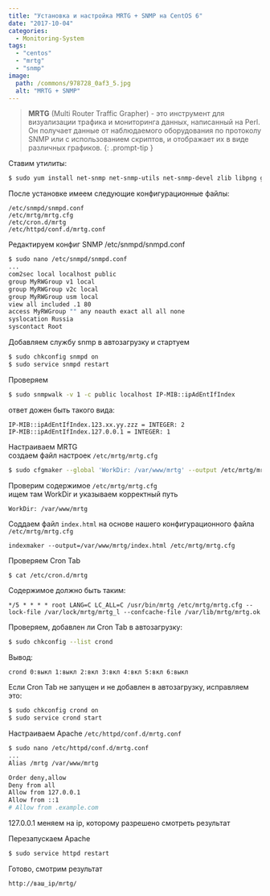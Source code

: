 ```yaml
---
title: "Установка и настройка MRTG + SNMP на CentOS 6"
date: "2017-10-04"
categories: 
  - Monitoring-System
tags: 
  - "centos"
  - "mrtg"
  - "snmp"
image:
  path: /commons/978728_0af3_5.jpg
  alt: "MRTG + SNMP"
---
```


> **MRTG** (Multi Router Traffic Grapher) - это инструмент для визуализации трафика и мониторинга данных, написанный на Perl. Он получает данные от наблюдаемого оборудования по протоколу SNMP или с использованием скриптов, и отображает их в виде различных графиков.
{: .prompt-tip }

Ставим утилиты:

```sh
$ sudo yum install net-snmp net-snmp-utils net-snmp-devel zlib libpng gd mrtg
```

После установке имеем следующие конфигурационные файлы:

```
/etc/snmpd/snmpd.conf
/etc/mrtg/mrtg.cfg
/etc/cron.d/mrtg
/etc/httpd/conf.d/mrtg.conf
```

Редактируем конфиг SNMP /etc/snmpd/snmpd.conf

```sh
$ sudo nano /etc/snmpd/snmpd.conf
...
com2sec local localhost public
group MyRWGroup v1 local
group MyRWGroup v2c local
group MyRWGroup usm local
view all included .1 80
access MyRWGroup "" any noauth exact all all none
syslocation Russia
syscontact Root
```

Добавляем службу snmp в автозагрузку и стартуем

```sh
$ sudo chkconfig snmpd on
$ sudo service snmpd restart
```

Проверяем

```sh
$ sudo snmpwalk -v 1 -c public localhost IP-MIB::ipAdEntIfIndex
```

ответ дожен быть такого вида:

```
IP-MIB::ipAdEntIfIndex.123.xx.yy.zzz = INTEGER: 2
IP-MIB::ipAdEntIfIndex.127.0.0.1 = INTEGER: 1
```

Настраиваем MRTG  
создаем файл настроек `/etc/mrtg/mrtg.cfg`

```sh
$ sudo cfgmaker --global 'WorkDir: /var/www/mrtg' --output /etc/mrtg/mrtg.cfg public@localhost
```

Проверим содержимое `/etc/mrtg/mrtg.cfg`  
ищем там WorkDir и указываем корректный путь

```
WorkDir: /var/www/mrtg
```

Соддаем файл `index.html` на основе нашего конфигурационного файла `/etc/mrtg/mrtg.cfg`

```
indexmaker --output=/var/www/mrtg/index.html /etc/mrtg/mrtg.cfg
```

Проверяем Cron Tab

```sh
$ cat /etc/cron.d/mrtg
```

Содержимое должно быть таким:

```
*/5 * * * * root LANG=C LC_ALL=C /usr/bin/mrtg /etc/mrtg/mrtg.cfg --lock-file /var/lock/mrtg/mrtg_l --confcache-file /var/lib/mrtg/mrtg.ok
```

Проверяем, добавлен ли Cron Tab в автозагрузку:

```sh
$ sudo chkconfig --list crond
```

Вывод:

```
crond 0:выкл 1:выкл 2:вкл 3:вкл 4:вкл 5:вкл 6:выкл
```

Если Cron Tab не запущен и не добавлен в автозагрузку, исправляем это:

```sh
$ sudo chkconfig crond on
$ sudo service crond start
```

Настраиваем Apache `/etc/httpd/conf.d/mrtg.conf`

```sh
$ sudo nano /etc/httpd/conf.d/mrtg.conf
...
Alias /mrtg /var/www/mrtg

Order deny,allow
Deny from all
Allow from 127.0.0.1
Allow from ::1
# Allow from .example.com
```

127.0.0.1 меняем на ip, которому разрешено смотреть результат

Перезапускаем Apache

```sh
$ sudo service httpd restart
```

Готово, смотрим результат

```
http://ваш_ip/mrtg/
```
